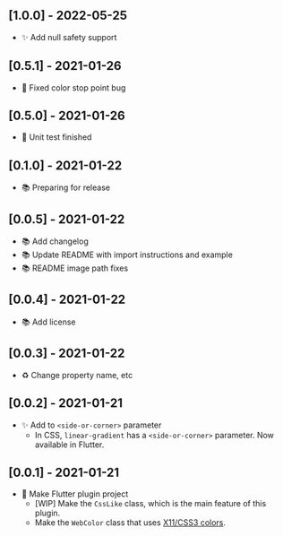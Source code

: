 ## [1.0.0] - 2022-05-25

- ✨ Add null safety support

## [0.5.1] - 2021-01-26

- 🐛 Fixed color stop point bug

## [0.5.0] - 2021-01-26

- 🚨  Unit test finished

## [0.1.0] - 2021-01-22

- 📚 Preparing for release

## [0.0.5] - 2021-01-22

- 📚 Add changelog
- 📚 Update README with import instructions and example
- 📚 README image path fixes

## [0.0.4] - 2021-01-22

- 📚 Add license

## [0.0.3] - 2021-01-22

- ♻ Change property name, etc

## [0.0.2] - 2021-01-21

- ✨ Add to `<side-or-corner>` parameter
  - In CSS, `linear-gradient` has a `<side-or-corner>` parameter. Now available in Flutter.

## [0.0.1] - 2021-01-21

* 🎉 Make Flutter plugin project
  * [WIP] Make the `CssLike` class, which is the main feature of this plugin.
  * Make the `WebColor` class that uses [X11/CSS3 colors](https://en.wikipedia.org/wiki/Web_colors#X11_color_names).

